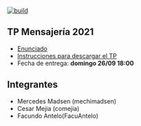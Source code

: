 [![build](https://github.com/pdep-mn-utn/tpobjetoschasqui-null-object/actions/workflows/build.yml/badge.svg)](https://github.com/pdep-mn-utn/tpobjetoschasqui-null-object/actions/workflows/build.yml)

## TP Mensajería 2021

- [Enunciado](https://docs.google.com/document/d/10dh7B9tnjJDLIclB4AHUjrnLhT2BQqVU2XGdmOYGzwI/edit)
- [Instrucciones para descargar el TP](https://docs.google.com/document/d/1p4W1wwzzdvzfdGbvXexbE3arwyAAg1xirYW68Twkatc/edit#heading=h.wgc7jxuxttsk)
- Fecha de entrega: **domingo 26/09 18:00**

## Integrantes

- Mercedes Madsen (mechimadsen)
- Cesar Mejia (comejia)
- Facundo Antelo(FacuAntelo)

